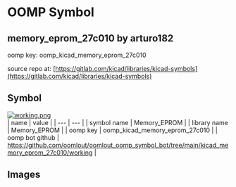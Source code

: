 # OOMP Symbol  
## memory_eprom_27c010  by arturo182  
  
oomp key: oomp_kicad_memory_eprom_27c010  
  
source repo at: [https://gitlab.com/kicad/libraries/kicad-symbols](https://gitlab.com/kicad/libraries/kicad-symbols)  
## Symbol  
  
[![working.png](working_600.png)](working.png)  
| name | value | 
| --- | --- | 
| symbol name | Memory_EPROM | 
| library name | Memory_EPROM | 
| oomp key | oomp_kicad_memory_eprom_27c010 | 
| oomp bot github | https://github.com/oomlout/oomlout_oomp_symbol_bot/tree/main/kicad_memory_eprom_27c010/working | 
## Images  
